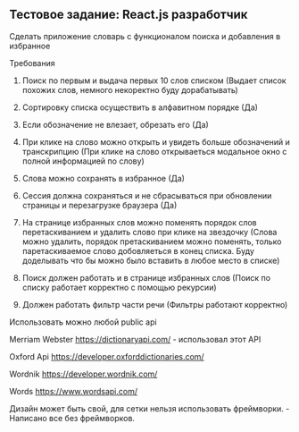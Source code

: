 

## Тестовое задание: React.js разработчик
Сделать приложение словарь с функционалом поиска и добавления в избранное

Требования
1. Поиск по первым и выдача первых 10 слов списком
(Выдает список похожих слов, немного некоректно буду дорабатывать)

2. Сортировку списка осуществить в алфавитном порядке
(Да)

3. Если обозначение не влезает, обрезать его
(Да)

4. При клике на слово можно открыть и увидеть больше обозначений и транскрипцию
(При клике на слово открываеться модальное окно с полной информацией по слову)

5. Слова можно сохранять в избранное
(Да)

6. Сессия должна сохраняться и не сбрасываться при обновлении страницы и перезагрузке браузера
(Да)

7. На странице избранных слов можно поменять порядок слов перетаскиванием и удалить слово при клике на
звездочку
(Слова можно удалить, порядок претаскиванием можно поменять, только паретаскиваемое слово добовляеться в конец списка. Буду доделывать что бы можно было вставить в любое место в списке)

8. Поиск должен работать и в странице избранных слов
(Поиск по списку работает корректно с помощью рекурсии)

9. Должен работать фильтр части речи
(Фильтры работают корректно)

Использовать можно любой public api  

Merriam Webster https://dictionaryapi.com/ - использовал этот API

Oxford Api https://developer.oxforddictionaries.com/

Wordnik https://developer.wordnik.com/

Words https://www.wordsapi.com/

Дизайн может быть свой, для сетки нельзя использовать фреймворки. - Написано все без фреймворков.
